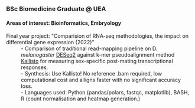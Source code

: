 <h3>BSc Biomedicine Graduate @ UEA</h3>
<h4>Areas of interest: Bioinformatics, Embryology</h4>
<dl>
  <dt>Final year project: "Comparision of RNA-seq methodologies, the impact on differential gene expression (2022)"</dt>
  <dd>- Comparison of traditional read-mapping pipeline on D.<i> melanogaster</i> <a href="https://github.com/mikelove/DESeq2">DESeq2</a> against k-mer pseudoalignment method <a href="https://github.com/pachterlab/kallisto">Kallisto</a> for measuring sex-specific post-mating transcriptional responses.</dd>
  <dd>- Synthesis: Use Kallisto! No reference .bam required, low computational cost and alligns faster with no significant accuracy loss.
  <dd>- Languages used: Python (pandas/polars, fastqc, matplotlib), BASH, R (count normalisation and heatmap generation.)</dd>
</dl>

